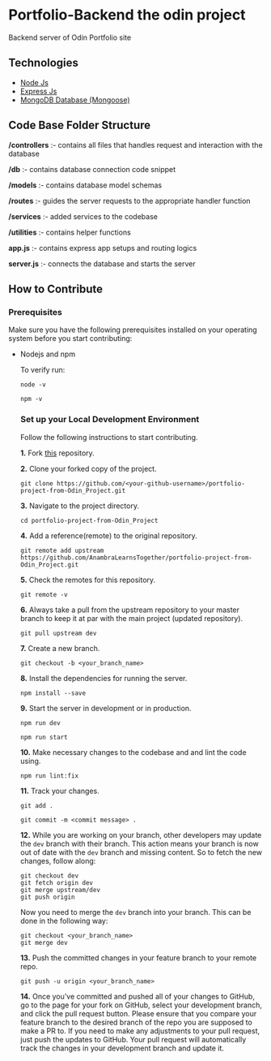 # Portfolio-Backend the odin project

Backend server of Odin Portfolio site
## Technologies  
* [Node Js](https://nodejs.org/en/)
* [Express Js](https://expressjs.com/)
* [MongoDB Database (Mongoose)](https://www.mongodb.com/)  

## Code Base Folder Structure  

**/controllers** :- contains all files that handles request and interaction with the database

**/db** :- contains database connection code snippet

**/models** :- contains database model schemas

**/routes** :- guides the server requests to the appropriate handler function

**/services** :- added services to the codebase

**/utilities** :- contains helper functions

**app.js** :- contains express app setups and routing logics

**server.js** :- connects the database and starts the server

## How to Contribute  
### Prerequisites  
Make sure you have the following prerequisites installed on your operating system before you start contributing:  
* Nodejs and npm

  To verify run:

  ```
  node -v
  ```

  ```
  npm -v
  ```  
  
  ### Set up your Local Development Environment  
  Follow the following instructions to start contributing.

  **1.** Fork [this](https://github.com/AnambraLearnsTogether/portfolio-project-from-Odin_Project.git/) repository.

  **2.** Clone your forked copy of the project.

  ```
  git clone https://github.com/<your-github-username>/portfolio-project-from-Odin_Project.git
  ```

  **3.** Navigate to the project directory.

  ```
  cd portfolio-project-from-Odin_Project
  ```

  **4.** Add a reference(remote) to the original repository.
  
  ```
  git remote add upstream https://github.com/AnambraLearnsTogether/portfolio-project-from-Odin_Project.git
  ```

  **5.** Check the remotes for this repository.

  ```
  git remote -v
  ```

  **6.** Always take a pull from the upstream repository to your master branch to keep it at par with the main project (updated repository).

  ```
  git pull upstream dev
  ```

  **7.** Create a new branch.

  ```
  git checkout -b <your_branch_name>
  ```

  **8.** Install the dependencies for running the server.

  ```
  npm install --save
  ```

  **9.** Start the server in development or in production.  
  
   ```
  npm run dev
  ```
  ```
  npm run start
  ```

  **10.** Make necessary changes to the codebase and and lint the code using.
  
  ```
  npm run lint:fix
  ```

  **11.** Track your changes.

  ```
  git add .
  ```
  
  ```
  git commit -m <commit message> .
  ```


  **12.** While you are working on your branch, other developers may update the `dev` branch with their branch. This action means your branch is now out of date with the `dev` branch and missing content. So to fetch the new changes, follow along:

  ```
  git checkout dev
  git fetch origin dev
  git merge upstream/dev
  git push origin
  ```

  Now you need to merge the `dev` branch into your branch. This can be done in the following way:

  ```
  git checkout <your_branch_name>
  git merge dev
  ```

  **13.** Push the committed changes in your feature branch to your remote repo.

  ```
  git push -u origin <your_branch_name>
  ```

  **14.** Once you’ve committed and pushed all of your changes to GitHub, go to the page for your fork on GitHub, select your development branch, and click the pull request button. Please ensure that you compare your feature branch to the desired branch of the repo you are supposed to make a PR to. If you need to make any adjustments to your pull request, just push the updates to GitHub. Your pull request will automatically track the changes in your development branch and update it.

